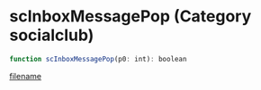 # scInboxMessagePop (Category socialclub)

```js
function scInboxMessagePop(p0: int): boolean
```

[filename](scInboxMessagePop_m.md ':include')